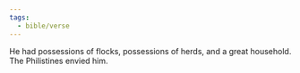 ```yaml
---
tags:
  - bible/verse
---
```

He had possessions of flocks, possessions of herds, and a great household. The Philistines envied him.